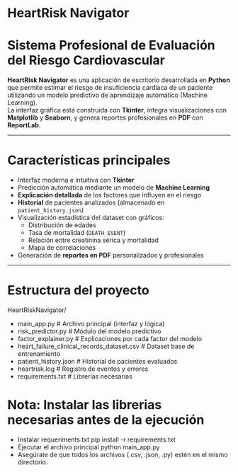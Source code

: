 # HeartRisk Navigator

# Sistema Profesional de Evaluación del Riesgo Cardiovascular

**HeartRisk Navigator** es una aplicación de escritorio desarrollada en **Python** que permite estimar el riesgo de insuficiencia cardíaca de un paciente utilizando un modelo predictivo de aprendizaje automático (Machine Learning).  
La interfaz gráfica está construida con **Tkinter**, integra visualizaciones con **Matplotlib** y **Seaborn**, y genera reportes profesionales en **PDF** con **ReportLab**.

---

# Características principales

- Interfaz moderna e intuitiva con **Tkinter**  
- Predicción automática mediante un modelo de **Machine Learning**  
- **Explicación detallada** de los factores que influyen en el riesgo  
- **Historial** de pacientes analizados (almacenado en `patient_history.json`)  
- Visualización estadística del dataset con gráficos:
  - Distribución de edades  
  - Tasa de mortalidad (`DEATH_EVENT`)  
  - Relación entre creatinina sérica y mortalidad  
  - Mapa de correlaciones  
- Generación de **reportes en PDF** personalizados y profesionales  

---

# Estructura del proyecto

HeartRiskNavigator/

- main_app.py # Archivo principal (interfaz y lógica)
- risk_predictor.py # Módulo del modelo predictivo
- factor_explainer.py # Explicaciones por cada factor del modelo
- heart_failure_clinical_records_dataset.csv # Dataset base de entrenamiento
- patient_history.json # Historial de pacientes evaluados
- heartrisk.log # Registro de eventos y errores
- requirements.txt # Librerías necesarias


# Nota: Instalar las librerias necesarias antes de la ejecución

* Instalar requeriments.txt
pip install -r requirements.txt
* Ejecutar el archivo principal
python main_app.py
* Asegúrate de que todos los archivos (.csv, .json, .py) estén en el mismo directorio.
